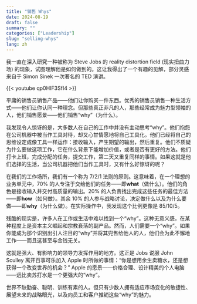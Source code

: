 ```yaml
---
title: "销售 Whys"
date: 2024-08-19
draft: false
summary: ""
categories: ["Leadership"]
slug: "selling-whys"
lang: zh
---
```


我一直在深入研究一种被称为 Steve Jobs 的 reality distortion field (现实扭曲力场) 的现象，试图理解他是如何做到的。这让我得出了一个有趣的见解，部分灵感来自于 Simon Sinek 一次著名的 TED 演讲。

{{< youtube qp0HIF3SfI4 >}}

平庸的销售员销售产品——他们让你购买一件东西。优秀的销售员销售一种生活方式——他们让你认同一种理念。但那些真正非凡的人，那些经常成为魅力型领袖的人，他们销售愿景——他们销售“why”（为什么）。

我发现令人惊讶的是，大多数人在自己的工作中并没有主动思考“why”。他们抱怨在公司机器中被当作工具对待，却又心甘情愿地将自己工具化。他们已经将自己的思维设定成像工具一样运作：接收输入，产生期望的输出，然后重复。他们不质疑为什么要做这项工作，它在什么背景下能增加价值，或者是否有更好的方法。他们打卡上班，完成分配的任务，提交工作，第二天又重复同样的事情。如果这就是他们选择的生活，当公司机器把他们当作工具时，又有什么好惊讶的呢？

在我们的工作场所，我们有一个称为 7/2/1 法则的原则。这意味着，在一个理想的业务单元中，70% 的人专注于交给他们的任务——即**what**（做什么）。他们的角色是接收输入并交付高质量的输出。20% 的人负责找出完成这些任务的最佳方法——即**how**（如何做）。其余 10% 的人参与战略讨论，决定做什么以及为什么要做——即**why**（为什么做）。在实际操作中，我发现这个比例更像是 85/10/5。

残酷的现实是，许多人在工作或生活中难以找到一个“why”。这种无意义感，在某种程度上是资本主义崛起和宗教衰落的副产品。然而，人们需要一个“why”。如果你能成为那个识别出引人注目的“why”并将其兜售给他人的人，他们会为此不懈地工作——而且这甚至与金钱无关。

这就是强大、有影响力的领导力发挥作用的地方。这正是 Jobs 说服 John Sculley 离开百事可乐加入 Apple 时所做的事情：“你是想用余生卖糖水，还是想获得一个改变世界的机会？” Apple 的愿景——价格合理、设计精美的个人电脑——远比卖苏打水是一个更强大的“why”。

世界不缺勤奋、聪明、训练有素的人。但只有少数人拥有适应市场变化的敏捷性、展望未来的战略眼光，以及向员工和客户推销这些“why”的魅力。